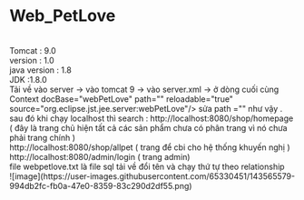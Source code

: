 # Web_PetLove
</br>
Tomcat : 9.0
</br>
version : 1.0
</br>
java version : 1.8
</br>
JDK :1.8.0
</br>
Tải về vào server -> vào tomcat 9 -> vào server.xml -> ở dòng cuối cùng
</br>
Context docBase="webPetLove" path="" reloadable="true" source="org.eclipse.jst.jee.server:webPetLove"/><Context docBase="MovieRecommender" path="/MovieRecommender" reloadable="true" source="org.eclipse.jst.jee.server:MovieRecommender"/
 </br>
sửa path ="" như vậy .
</br>
sau đó khi chạy localhost thì search : http://localhost:8080/shop/homepage  ( đây là trang chủ hiện tất cả các sản phẩm chưa có phân trang vì nó chưa phải trang chính )
</br>
http://localhost:8080/shop/allpet ( trang để cbi cho hệ thống khuyến nghị )
</br>
http://localhost:8080/admin/login ( trang admin) 
</br>
 file webpetlove.txt là file sql tải về đổi tên và chạy thứ tự theo relationship 
 </br>
 ![image](https://user-images.githubusercontent.com/65330451/143565579-994db2fc-fb0a-47e0-8359-83c290d2df55.png)
